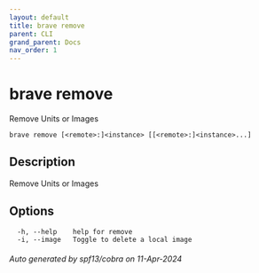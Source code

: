 ```yaml
---
layout: default
title: brave remove
parent: CLI
grand_parent: Docs
nav_order: 1
---
```


# brave remove

Remove Units or Images

```
brave remove [<remote>:]<instance> [[<remote>:]<instance>...]
```

## Description

Remove Units or Images

## Options

```
  -h, --help    help for remove
  -i, --image   Toggle to delete a local image
```

###### Auto generated by spf13/cobra on 11-Apr-2024
